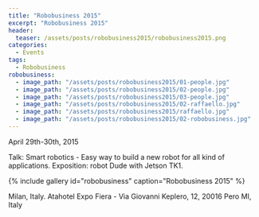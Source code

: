 ```yaml
---
title: "Robobusiness 2015"
excerpt: "Robobusiness 2015"
header:
  teaser: /assets/posts/robobusiness2015/robobusiness2015.png
categories:
  - Events
tags:
  - Robobusiness
robobusiness:
  - image_path: "/assets/posts/robobusiness2015/01-people.jpg"
  - image_path: "/assets/posts/robobusiness2015/02-people.jpg"
  - image_path: "/assets/posts/robobusiness2015/03-people.jpg"
  - image_path: "/assets/posts/robobusiness2015/02-raffaello.jpg"
  - image_path: "/assets/posts/robobusiness2015/raffaello.jpg"
  - image_path: "/assets/posts/robobusiness2015/02-robobusiness.jpg"
---
```


April 29th-30th, 2015

Talk: Smart robotics - Easy way to build a new robot for all kind of applications. Exposition: robot Dude with Jetson TK1.

{% include gallery id="robobusiness" caption="Robobusiness 2015" %}

Milan, Italy. Atahotel Expo Fiera - Via Giovanni Keplero, 12, 20016 Pero MI, Italy